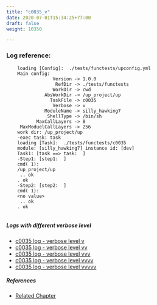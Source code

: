 ```yaml
---
title: "c0035_v"
date: 2020-07-01T15:34:25+77:00
draft: false
weight: 10350

---
```


### Log reference: <no value>

```
    loading [Config]:  ./tests/functests/upconfig.yml
    Main config:
                 Version -> 1.0.0
                  RefDir -> ./tests/functests
                 WorkDir -> cwd
              AbsWorkDir -> /up_project/up
                TaskFile -> c0035
                 Verbose -> v
              ModuleName -> silly_hawking7
               ShellType -> /bin/sh
           MaxCallLayers -> 8
     MaxModuelCallLayers -> 256
    work dir: /up_project/up
    -exec task: task
    loading [Task]:  ./tests/functests/c0035
    module: [silly_hawking7] instance id: [dev]
    Task1: [task ==> task:  ]
    -Step1: [step1:  ]
    cmd( 1):
    /up_project/up
     .. ok
    . ok
    -Step2: [step2:  ]
    cmd( 1):
    <no value>
     .. ok
    . ok
    
```

##### Logs with different verbose level
* [c0035 log - verbose level v](../../logs/c0035_v)
* [c0035 log - verbose level vv](../../logs/c0035_vv)
* [c0035 log - verbose level vvv](../../logs/c0035_vvv)
* [c0035 log - verbose level vvvv](../../logs/c0035_vvvv)
* [c0035 log - verbose level vvvvv](../../logs/c0035_vvvvv)

##### References
* [Related Chapter](../../vars/c0035)
